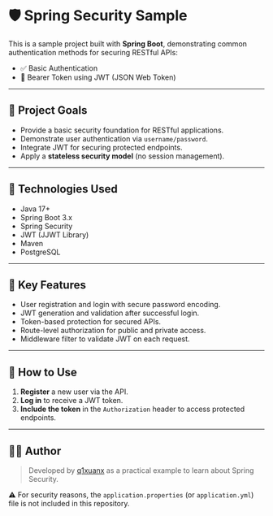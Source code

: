 # 🛡️ Spring Security Sample

This is a sample project built with **Spring Boot**, demonstrating common authentication methods for securing RESTful APIs:

- ✅ Basic Authentication  
- 🔐 Bearer Token using JWT (JSON Web Token)

---

## 🎯 Project Goals

- Provide a basic security foundation for RESTful applications.
- Demonstrate user authentication via `username/password`.
- Integrate JWT for securing protected endpoints.
- Apply a **stateless security model** (no session management).

---

## 🔧 Technologies Used

- Java 17+
- Spring Boot 3.x
- Spring Security
- JWT (JJWT Library)
- Maven
- PostgreSQL

---

## 🔐 Key Features

- User registration and login with secure password encoding.
- JWT generation and validation after successful login.
- Token-based protection for secured APIs.
- Route-level authorization for public and private access.
- Middleware filter to validate JWT on each request.

---

## 🚀 How to Use

1. **Register** a new user via the API.
2. **Log in** to receive a JWT token.
3. **Include the token** in the `Authorization` header to access protected endpoints.

---

## 👨‍💻 Author

> Developed by [q1xuanx](https://github.com/q1xuanx) as a practical example to learn about Spring Security.

⚠️ For security reasons, the `application.properties` (or `application.yml`) file is not included in this repository.
